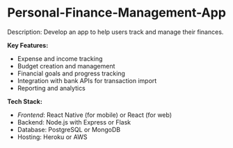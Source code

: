 # Personal-Finance-Management-App

Description: Develop an app to help users track and manage their finances.

**Key Features:**
- Expense and income tracking
- Budget creation and management
- Financial goals and progress tracking
- Integration with bank APIs for transaction import
- Reporting and analytics

**Tech Stack:**
- *Frontend*: React Native (for mobile) or React (for web)
- Backend: Node.js with Express or Flask
- Database: PostgreSQL or MongoDB
- Hosting: Heroku or AWS
